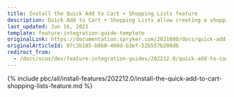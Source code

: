 ```yaml
---
title: Install the Quick Add to Cart + Shopping Lists feature
description: Quick Add to Cart + Shopping Lists allow creating a shopping list to buy products. This guide describes how to integrate this feature into your project.
last_updated: Jun 16, 2021
template: feature-integration-guide-template
originalLink: https://documentation.spryker.com/2021080/docs/quick-add-to-cart-shopping-lists-feature-integration
originalArticleId: 97c3b185-b0b0-460d-b3ef-52b557b200db
redirect_from:
  - /docs/scos/dev/feature-integration-guides/202212.0/quick-add-to-cart-shopping-lists-feature-integration.html
---
```

{% include pbc/all/install-features/202212.0/install-the-quick-add-to-cart-shopping-lists-feature.md %} <!-- To edit, see /_includes/pbc/all/install-features/202212.0/install-the-quick-add-to-cart-shopping-lists-feature.md -->
